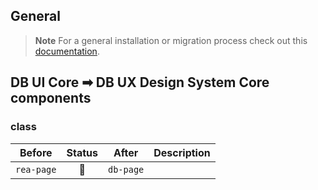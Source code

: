 <!--
SPDX-FileCopyrightText: 2025 DB Systel GmbH

SPDX-License-Identifier: Apache-2.0
-->

## General

> **Note**
> For a general installation or migration process check out this [documentation](https://www.npmjs.com/package/@db-ux/core-components).

## DB UI Core ➡ DB UX Design System Core components

### class

| Before     | Status | After     | Description |
| ---------- | :----: | --------- | ----------- |
| `rea-page` |   🔁   | `db-page` |             |
